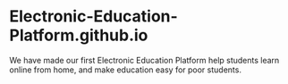# Electronic-Education-Platform.github.io
We have made our first Electronic Education Platform help students learn online from home, and make education easy for poor students.
